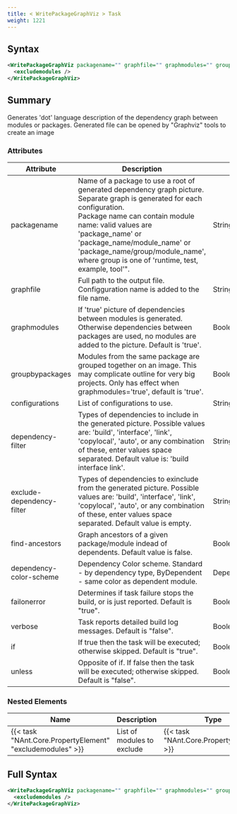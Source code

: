 ```yaml
---
title: < WritePackageGraphViz > Task
weight: 1221
---
```

## Syntax
```xml
<WritePackageGraphViz packagename="" graphfile="" graphmodules="" groupbypackages="" configurations="" dependency-filter="" exclude-dependency-filter="" find-ancestors="" dependency-color-scheme="" failonerror="" verbose="" if="" unless="">
  <excludemodules />
</WritePackageGraphViz>
```
## Summary ##
Generates &#39;dot&#39; language description of the dependency graph between modules or packages. Generated file can be opened by &quot;Graphviz&quot; tools to create an image


### Attributes
| Attribute | Description | Type | Required |
| --------- | ----------- | ---- | -------- |
| packagename | Name of a package to use a root of generated dependency graph picture. Separate graph is generated for each configuration.<br>Package name can contain module name: valid values are &#39;package_name&#39; or &#39;package_name/module_name&#39; or &#39;package_name/group/module_name&#39;, where group is one of &#39;runtime, test, example, tool&#39;&quot;. | String | True |
| graphfile | Full path to the output file. Configguration name is added to the file name. | String | True |
| graphmodules | If &#39;true&#39; picture of dependencies between modules is generated. Otherwise dependencies between packages are used, no modules are added to the picture. Default is &#39;true&#39;. | Boolean | False |
| groupbypackages | Modules from the same package are grouped together on an image. This may complicate outline for very big projects. Only has effect when graphmodules=&#39;true&#39;, default is &#39;true&#39;. | Boolean | False |
| configurations | List of configurations to use. | String | False |
| dependency-filter | Types of dependencies to include in the generated picture. Possible values are: &#39;build&#39;, &#39;interface&#39;, &#39;link&#39;, &#39;copylocal&#39;, &#39;auto&#39;, or any combination of these, enter values space separated. Default value is: &#39;build interface link&#39;. | String | False |
| exclude-dependency-filter | Types of dependencies to exinclude from the generated picture. Possible values are: &#39;build&#39;, &#39;interface&#39;, &#39;link&#39;, &#39;copylocal&#39;, &#39;auto&#39;, or any combination of these, enter values space separated. Default value is empty. | String | False |
| find-ancestors | Graph ancestors of a given package/module indead of dependents. Default value is false. | Boolean | False |
| dependency-color-scheme | Dependency Color scheme. Standard - by dependency type, ByDependent - same color as dependent module. | DependencyColorSchemes | False |
| failonerror | Determines if task failure stops the build, or is just reported. Default is &quot;true&quot;. | Boolean | False |
| verbose | Task reports detailed build log messages.  Default is &quot;false&quot;. | Boolean | False |
| if | If true then the task will be executed; otherwise skipped. Default is &quot;true&quot;. | Boolean | False |
| unless | Opposite of if.  If false then the task will be executed; otherwise skipped. Default is &quot;false&quot;. | Boolean | False |

### Nested Elements
| Name | Description | Type | Required |
| ---- | ----------- | ---- | -------- |
| {{< task "NAnt.Core.PropertyElement" "excludemodules" >}}| List of modules to exclude | {{< task "NAnt.Core.PropertyElement" >}} | False |

## Full Syntax
```xml
<WritePackageGraphViz packagename="" graphfile="" graphmodules="" groupbypackages="" configurations="" dependency-filter="" exclude-dependency-filter="" find-ancestors="" dependency-color-scheme="" failonerror="" verbose="" if="" unless="">
  <excludemodules />
</WritePackageGraphViz>
```
